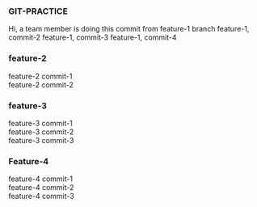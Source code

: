### GIT-PRACTICE
Hi, a team member is doing this commit from feature-1 branch
feature-1, commit-2
feature-1, commit-3
feature-1, commit-4

### feature-2
feature-2 commit-1<br />
feature-2 commit-2<br />

### feature-3
feature-3 commit-1<br />
feature-3 commit-2<br />
feature-3 commit-3<br />

### Feature-4
feature-4 commit-1<br />
feature-4 commit-2<br />
feature-4 commit-3<br />